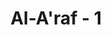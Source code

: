 ---
title: "Al-A'raf - 1"
no: 1
arabic_no: ١
ayah: الۤمّۤصۤ ۚ 
translation: "Alif Lam Mim shad."
tafsir: "Mengenai tafsir ayat \"Alif Lam Mim tsad\", lihat jilid I Al-Qur'an dan Tafsirnya tentang tafsir permulaan surah dengan huruf-huruf hijaiyah."
---